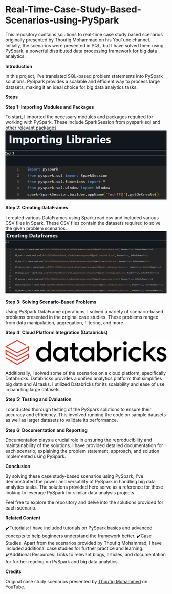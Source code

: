 # Real-Time-Case-Study-Based-Scenarios-using-PySpark

This repository contains solutions to real-time case study based scenarios originally presented by Thoufiq Mohammad on his YouTube channel. Initially, the scenarios were presented in SQL, but I have solved them using PySpark, a powerful distributed data processing framework for big data analytics.

**Introduction**

In this project, I've translated SQL-based problem statements into PySpark solutions. PySpark provides a scalable and efficient way to process large datasets, making it an ideal choice for big data analytics tasks.

**Steps**

**Step 1: Importing Modules and Packages**

To start, I imported the necessary modules and packages required for working with PySpark. These include SparkSession from pyspark.sql and other relevant packages.
![Image-1](https://github.com/sauryaritesh/Real-Time-Case-Study-Based-Scenarios-using-PySpark/blob/main/1--.png)

**Step 2: Creating DataFrames**

I created various DataFrames using Spark.read.csv and included various CSV files in Spark. These CSV files contain the datasets required to solve the given problem scenarios.
![image-2](https://github.com/sauryaritesh/Real-Time-Case-Study-Based-Scenarios-using-PySpark/blob/main/2---.png)

**Step 3: Solving Scenario-Based Problems**

Using PySpark DataFrame operations, I solved a variety of scenario-based problems presented in the original case studies. These problems ranged from data manipulation, aggregation, filtering, and more.

**Step 4: Cloud Platform Integration (Databricks)**

![image-3](https://github.com/sauryaritesh/Real-Time-Case-Study-Based-Scenarios-using-PySpark/blob/main/data.png)

Additionally, I solved some of the scenarios on a cloud platform, specifically Databricks. Databricks provides a unified analytics platform that simplifies big data and AI tasks. I utilized Databricks for its scalability and ease of use in handling large datasets.

**Step 5: Testing and Evaluation**

I conducted thorough testing of the PySpark solutions to ensure their accuracy and efficiency. This involved running the code on sample datasets as well as larger datasets to validate its performance.

**Step 6: Documentation and Reporting**

Documentation plays a crucial role in ensuring the reproducibility and maintainability of the solutions. I have provided detailed documentation for each scenario, explaining the problem statement, approach, and solution implemented using PySpark.

**Conclusion**

By solving these case study-based scenarios using PySpark, I've demonstrated the power and versatility of PySpark in handling big data analytics tasks. The solutions provided here serve as a reference for those looking to leverage PySpark for similar data analysis projects.

Feel free to explore the repository and delve into the solutions provided for each scenario.

**Related Content**

✔️Tutorials: I have included tutorials on PySpark basics and advanced concepts to help beginners understand the framework better.
✔️Case Studies: Apart from the scenarios provided by Thoufiq Mohammad, I have included additional case studies for further practice and learning.
✔️Additional Resources: Links to relevant blogs, articles, and documentation for further reading on PySpark and big data analytics.

**Credits**

Original case study scenarios presented by [Thoufiq Mohammed](https://www.youtube.com/@techTFQ) on YouTube.
